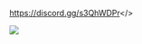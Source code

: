 <a id="-- Click Here for Dan's Duels Discord --">https://discord.gg/s3QhWDPr</>

![](https://i.imgur.com/TB3yAb8.png)
